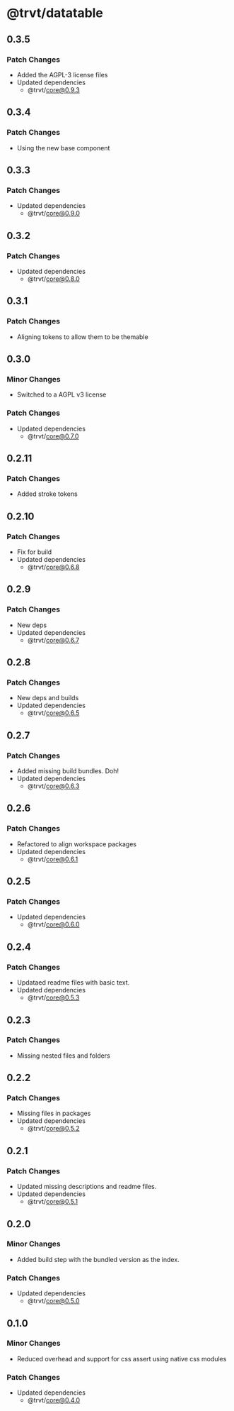# @trvt/datatable

## 0.3.5

### Patch Changes

- Added the AGPL-3 license files
- Updated dependencies
  - @trvt/core@0.9.3

## 0.3.4

### Patch Changes

- Using the new base component

## 0.3.3

### Patch Changes

- Updated dependencies
  - @trvt/core@0.9.0

## 0.3.2

### Patch Changes

- Updated dependencies
  - @trvt/core@0.8.0

## 0.3.1

### Patch Changes

- Aligning tokens to allow them to be themable

## 0.3.0

### Minor Changes

- Switched to a AGPL v3 license

### Patch Changes

- Updated dependencies
  - @trvt/core@0.7.0

## 0.2.11

### Patch Changes

- Added stroke tokens

## 0.2.10

### Patch Changes

- Fix for build
- Updated dependencies
  - @trvt/core@0.6.8

## 0.2.9

### Patch Changes

- New deps
- Updated dependencies
  - @trvt/core@0.6.7

## 0.2.8

### Patch Changes

- New deps and builds
- Updated dependencies
  - @trvt/core@0.6.5

## 0.2.7

### Patch Changes

- Added missing build bundles. Doh!
- Updated dependencies
  - @trvt/core@0.6.3

## 0.2.6

### Patch Changes

- Refactored to align workspace packages
- Updated dependencies
  - @trvt/core@0.6.1

## 0.2.5

### Patch Changes

- Updated dependencies
  - @trvt/core@0.6.0

## 0.2.4

### Patch Changes

- Updataed readme files with basic text.
- Updated dependencies
  - @trvt/core@0.5.3

## 0.2.3

### Patch Changes

- Missing nested files and folders

## 0.2.2

### Patch Changes

- Missing files in packages
- Updated dependencies
  - @trvt/core@0.5.2

## 0.2.1

### Patch Changes

- Updated missing descriptions and readme files.
- Updated dependencies
  - @trvt/core@0.5.1

## 0.2.0

### Minor Changes

- Added build step with the bundled version as the index.

### Patch Changes

- Updated dependencies
  - @trvt/core@0.5.0

## 0.1.0

### Minor Changes

- Reduced overhead and support for css assert using native css modules

### Patch Changes

- Updated dependencies
  - @trvt/core@0.4.0
